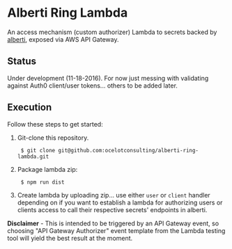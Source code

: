 # Alberti Ring Lambda
An access mechanism (custom authorizer) Lambda to secrets backed by [alberti](https://github.com/ocelotconsulting/alberti), exposed via AWS API Gateway.

## Status
Under development (11-18-2016). For now just messing with validating against Auth0 client/user tokens... others to be added later.

## Execution
Follow these steps to get started:

1. Git-clone this repository.

        $ git clone git@github.com:ocelotconsulting/alberti-ring-lambda.git

2. Package lambda zip:

        $ npm run dist

3. Create lambda by uploading zip... use either `user` or `client` handler depending on if you want to establish a lambda for authorizing users or clients access to call their respective secrets' endpoints in alberti.

**Disclaimer** - This is intended to be triggered by an API Gateway event, so choosing "API Gateway Authorizer" event template from the Lambda testing tool will yield the best result at the moment.
